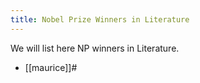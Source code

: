 ```yaml
---
title: Nobel Prize Winners in Literature
---
```


We will list here NP winners in Literature.

* [[maurice]]#
